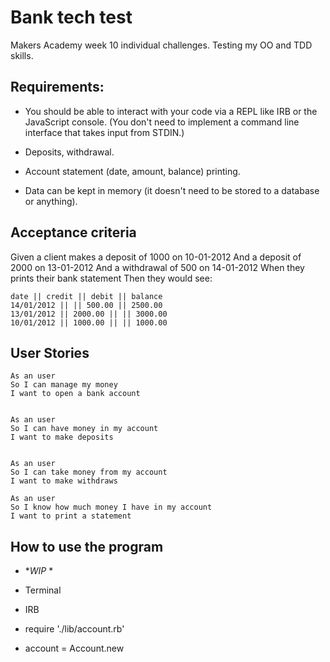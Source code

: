 # Bank tech test

Makers Academy week 10 individual challenges.
Testing my OO and TDD skills.


## Requirements:

* You should be able to interact with your code via a REPL like IRB or the JavaScript console. (You don't need to implement a command line interface that takes input from STDIN.)

* Deposits, withdrawal.

* Account statement (date, amount, balance) printing.

* Data can be kept in memory (it doesn't need to be stored to a database or anything).


## Acceptance criteria

Given a client makes a deposit of 1000 on 10-01-2012
And a deposit of 2000 on 13-01-2012
And a withdrawal of 500 on 14-01-2012
When they prints their bank statement
Then they would see:

```
date || credit || debit || balance
14/01/2012 || || 500.00 || 2500.00
13/01/2012 || 2000.00 || || 3000.00
10/01/2012 || 1000.00 || || 1000.00
```


## User Stories

```
As an user
So I can manage my money
I want to open a bank account


As an user
So I can have money in my account
I want to make deposits


As an user
So I can take money from my account
I want to make withdraws

As an user
So I know how much money I have in my account
I want to print a statement 
```


## How to use the program

 -  **WIP* *

 - Terminal
 - IRB
 - require './lib/account.rb'
 - account = Account.new